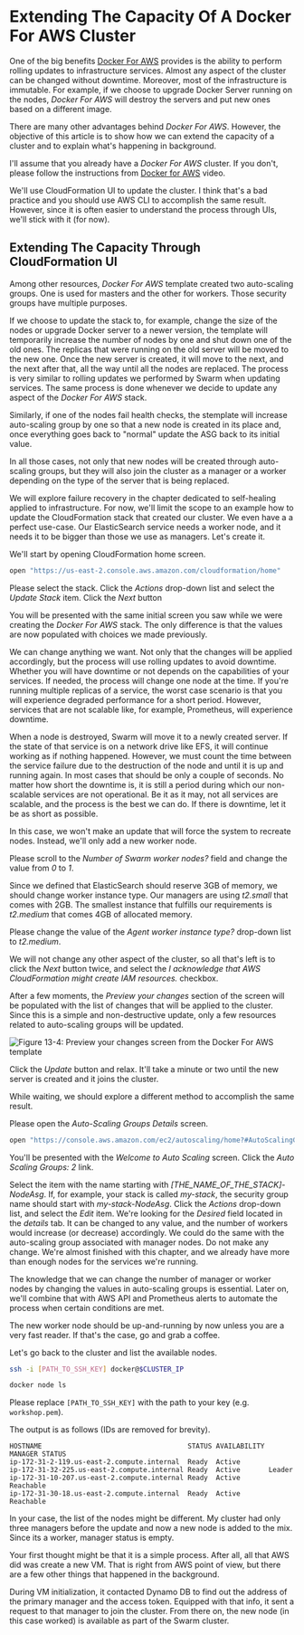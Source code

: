 # Extending The Capacity Of A Docker For AWS Cluster

One of the big benefits [Docker For AWS](https://store.docker.com/editions/community/docker-ce-aws) provides is the ability to perform rolling updates to infrastructure services. Almost any aspect of the cluster can be changed without downtime. Moreover, most of the infrastructure is immutable. For example, if we choose to upgrade Docker Server running on the nodes, *Docker For AWS* will destroy the servers and put new ones based on a different image.

There are many other advantages behind *Docker For AWS*. However, the objective of this article is to show how we can extend the capacity of a cluster and to explain what's happening in background.

I'll assume that you already have a *Docker For AWS* cluster. If you don't, please follow the instructions from [Docker for AWS](https://youtu.be/uWTL8gwzZz4) video.

We'll use CloudFormation UI to update the cluster. I think that's a bad practice and you should use AWS CLI to accomplish the same result. However, since it is often easier to understand the process through UIs, we'll stick with it (for now).

## Extending The Capacity Through CloudFormation UI

Among other resources, *Docker For AWS* template created two auto-scaling groups. One is used for masters and the other for workers. Those security groups have multiple purposes.

If we choose to update the stack to, for example, change the size of the nodes or upgrade Docker server to a newer version, the template will temporarily increase the number of nodes by one and shut down one of the old ones. The replicas that were running on the old server will be moved to the new one. Once the new server is created, it will move to the next, and the next after that, all the way until all the nodes are replaced. The process is very similar to rolling updates we performed by Swarm when updating services. The same process is done whenever we decide to update any aspect of the *Docker For AWS* stack.

Similarly, if one of the nodes fail health checks, the stemplate will increase auto-scaling group by one so that a new node is created in its place and, once everything goes back to "normal" update the ASG back to its initial value.

In all those cases, not only that new nodes will be created through auto-scaling groups, but they will also join the cluster as a manager or a worker depending on the type of the server that is being replaced.

We will explore failure recovery in the chapter dedicated to self-healing applied to infrastructure. For now, we'll limit the scope to an example how to update the CloudFormation stack that created our cluster. We even have a a perfect use-case. Our ElasticSearch service needs a worker node, and it needs it to be bigger than those we use as managers. Let's create it.

We'll start by opening CloudFormation home screen.

```bash
open "https://us-east-2.console.aws.amazon.com/cloudformation/home"
```

Please select the stack. Click the *Actions* drop-down list and select the *Update Stack* item. Click the *Next* button

You will be presented with the same initial screen you saw while we were creating the *Docker For AWS* stack. The only difference is that the values are now populated with choices we made previously.

We can change anything we want. Not only that the changes will be applied accordingly, but the process will use rolling updates to avoid downtime. Whether you will have downtime or not depends on the capabilities of your services. If needed, the process will change one node at the time. If you're running multiple replicas of a service, the worst case scenario is that you will experience degraded performance for a short period. However, services that are not scalable like, for example, Prometheus, will experience downtime.

When a node is destroyed, Swarm will move it to a newly created server. If the state of that service is on a network drive like EFS, it will continue working as if nothing happened. However, we must count the time between the service failure due to the destruction of the node and until it is up and running again. In most cases that should be only a couple of seconds. No matter how short the downtime is, it is still a period during which our non-scalable services are not operational. Be it as it may, not all services are scalable, and the process is the best we can do. If there is downtime, let it be as short as possible.

In this case, we won't make an update that will force the system to recreate nodes. Instead, we'll only add a new worker node.

Please scroll to the *Number of Swarm worker nodes?* field and change the value from *0* to *1*.

Since we defined that ElasticSearch should reserve 3GB of memory, we should change worker instance type. Our managers are using *t2.small* that comes with 2GB. The smallest instance that fulfills our requirements is *t2.medium* that comes 4GB of allocated memory.

Please change the value of the *Agent worker instance type?* drop-down list to *t2.medium*.

We will not change any other aspect of the cluster, so all that's left is to click the *Next* button twice, and select the *I acknowledge that AWS CloudFormation might create IAM resources.* checkbox.

After a few moments, the *Preview your changes* section of the screen will be populated with the list of changes that will be applied to the cluster. Since this is a simple and non-destructive update, only a few resources related to auto-scaling groups will be updated.

![Figure 13-4: Preview your changes screen from the Docker For AWS template](images/ch13/docker-for-aws-preview-changes.png)

Click the *Update* button and relax. It'll take a minute or two until the new server is created and it joins the cluster.

While waiting, we should explore a different method to accomplish the same result.

Please open the *Auto-Scaling Groups Details* screen.

```bash
open "https://console.aws.amazon.com/ec2/autoscaling/home?#AutoScalingGroups:view=details"
```

You'll be presented with the *Welcome to Auto Scaling* screen. Click the *Auto Scaling Groups: 2* link.

Select the item with the name starting with *[THE_NAME_OF_THE_STACK]-NodeAsg*. If, for example, your stack is called *my-stack*, the security group name should start with *my-stack-NodeAsg*. Click the *Actions* drop-down list, and select the *Edit* item. We're looking for the *Desired* field located in the *details* tab. It can be changed to any value, and the number of workers would increase (or decrease) accordingly. We could do the same with the auto-scaling group associated with manager nodes. Do not make any change. We're almost finished with this chapter, and we already have more than enough nodes for the services we're running.

The knowledge that we can change the number of manager or worker nodes by changing the values in auto-scaling groups is essential. Later on, we'll combine that with AWS API and Prometheus alerts to automate the process when certain conditions are met.

The new worker node should be up-and-running by now unless you are a very fast reader. If that's the case, go and grab a coffee.

Let's go back to the cluster and list the available nodes.

```bash
ssh -i [PATH_TO_SSH_KEY] docker@$CLUSTER_IP

docker node ls
```

Please replace `[PATH_TO_SSH_KEY]` with the path to your key (e.g. `workshop.pem`).

The output is as follows (IDs are removed for brevity).

```
HOSTNAME                                    STATUS AVAILABILITY MANAGER STATUS
ip-172-31-2-119.us-east-2.compute.internal  Ready  Active
ip-172-31-32-225.us-east-2.compute.internal Ready  Active       Leader
ip-172-31-10-207.us-east-2.compute.internal Ready  Active       Reachable
ip-172-31-30-18.us-east-2.compute.internal  Ready  Active       Reachable
```

In your case, the list of the nodes might be different. My cluster had only three managers before the update and now a new node is added to the mix. Since its a worker, manager status is empty.

Your first thought might be that it is a simple process. After all, all that AWS did was create a new VM. That is right from AWS point of view, but there are a few other things that happened in the background.

During VM initialization, it contacted Dynamo DB to find out the address of the primary manager and the access token. Equipped with that info, it sent a request to that manager to join the cluster. From there on, the new node (in this case worked) is available as part of the Swarm cluster.